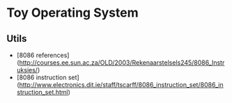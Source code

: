# Toy Operating System


## Utils
 * [8086 references] (http://courses.ee.sun.ac.za/OLD/2003/Rekenaarstelsels245/8086_Instruksies/)
 * [8086 instruction set] (http://www.electronics.dit.ie/staff/tscarff/8086_instruction_set/8086_instruction_set.html)
